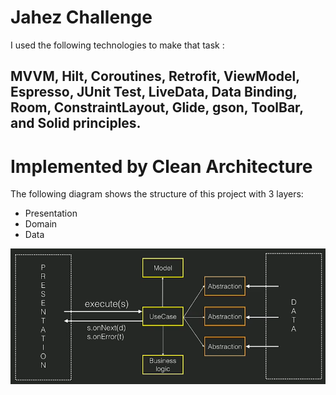 # Jahez Challenge
I used the following technologies to make that task :
## MVVM, Hilt, Coroutines, Retrofit, ViewModel, Espresso, JUnit Test,  LiveData, Data Binding, Room, ConstraintLayout, Glide, gson, ToolBar, and Solid principles.
# Implemented by Clean Architecture
The following diagram shows the structure of this project with 3 layers:
- Presentation
- Domain
- Data
  
![image](https://raw.githubusercontent.com/mohamedabdelziz82/TrendingTask-Coroutines/master/diagram.png?raw=true)
